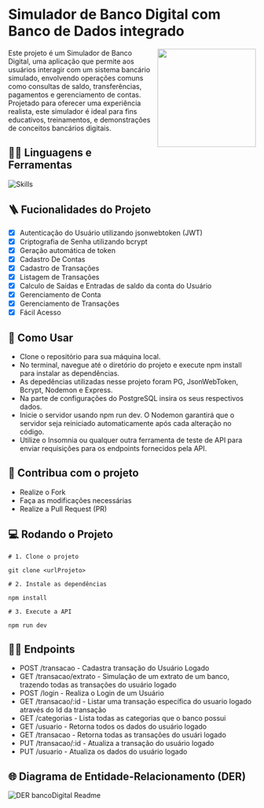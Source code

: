 #  Simulador de Banco Digital com Banco de Dados integrado

<img src="https://i.pinimg.com/originals/a6/0b/57/a60b57a41f975f1e509348e5a4b218bc.png" width="200px" align="right" >
  <p align="left">
Este projeto é um Simulador de Banco Digital, uma aplicação que permite aos usuários interagir com um sistema bancário simulado, envolvendo operações comuns como consultas de saldo, transferências, pagamentos e gerenciamento de contas. Projetado para oferecer uma experiência realista, este simulador é ideal para fins educativos, treinamentos, e demonstrações de conceitos bancários digitais.
  </p>


## :man_mechanic: Linguagens e Ferramentas

![Skills](https://skillicons.dev/icons?i=nodejs,js,express,postgres)

## :ladder: Fucionalidades do Projeto

- [x] Autenticação do Usuário utilizando jsonwebtoken (JWT)
- [x] Criptografia de Senha utilizando bcrypt
- [x] Geração automática de token
- [x] Cadastro De Contas
- [x] Cadastro de Transações
- [x] Listagem de Transações
- [x] Calculo de Saídas e Entradas de saldo da conta do Usuário
- [x] Gerenciamento de Conta
- [x] Gerenciamento de Transações
- [x] Fácil Acesso

## :facepunch: Como Usar

- Clone o repositório para sua máquina local.
- No terminal, navegue até o diretório do projeto e execute npm install para instalar as dependências.
- As depedências utilizadas nesse projeto foram PG, JsonWebToken, Bcrypt, Nodemon e Express.
- Na parte de configurações do PostgreSQL insira os seus respectivos dados.
- Inicie o servidor usando npm run dev. O Nodemon garantirá que o servidor seja reiniciado automaticamente após cada alteração no código.
- Utilize o Insomnia ou qualquer outra ferramenta de teste de API para enviar requisições para os endpoints fornecidos pela API.

## :triangular_flag_on_post: Contribua com o projeto

- Realize o Fork
- Faça as modificações necessárias
- Realize a Pull Request (PR)

## :computer: Rodando o Projeto

```shell
# 1. Clone o projeto

git clone <urlProjeto>

# 2. Instale as dependências

npm install

# 3. Execute a API

npm run dev
```

## :sassy_man: Endpoints

- POST /transacao - Cadastra transação do Usuário Logado
- GET /transacao/extrato - Simulação de um extrato de um banco, trazendo todas as transações do usuário logado
- POST /login - Realiza o Login de um Usuário
- GET /transacao/:id - Listar uma transação específica do usuario logado através do Id da transação
- GET /categorias - Lista todas as categorias que o banco possui
- GET /usuario - Retorna todos os dados do usuário logado
- GET /transacao - Retorna todas as transações do usuári logado
- PUT /transacao/:id - Atualiza a transação do usuário logado
- PUT /usuario - Atualiza os dados do usuário logado

## :globe_with_meridians: Diagrama de Entidade-Relacionamento (DER)
![DER bancoDigital Readme](https://github.com/birasants/Banco_Digital/assets/113365850/f846a408-17d7-4a2c-b478-576e0b9d576e)
